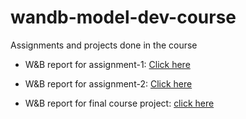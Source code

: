 # wandb-model-dev-course
Assignments and projects done in the course

- W&B report for assignment-1: <a href = "https://wandb.ai/adi001/imagenette-project/reports/Assignment-1-Imagenette-Classification--VmlldzoyMjY1ODMx?accessToken=lel4cqgd1tkn32q9uohd9odys5iczycl8mhllfabemrkjqgj42ssn02ebugjizw3">Click here</a>

- W&B report for assignment-2: <a href = "https://wandb.ai/adi001/imagenette-project/reports/Assignment-2-Imagenette-classification--VmlldzoyMzE2ODY5?accessToken=lpbpgdo9mx13a7kp1f0vdfhlb27y1cubuh8byp1nhrbquwfwyv1bookksli8j2ew">Click here</a>

- W&B report for final course project: [click here](https://wandb.ai/adi001/W&B%20Course-Project%20Image-Fusion/reports/A-self-supervised-learning-technique-for-multi-focus-image-fusion--VmlldzoyMzU4NDg1?accessToken=wo5jdvo4k964vm2lg09h8lhru0fdvmgoplhjfsiv0dlqhh5pngst3lriaz1gi95x)

